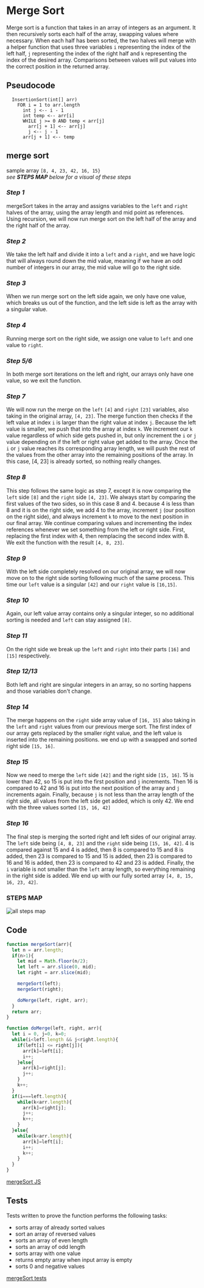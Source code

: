 # **Merge Sort**

Merge sort is a function that takes in an array of integers as an argument.  It then recursively sorts each half of the array, swapping values where necessary.  When each half has been sorted, the two halves will merge with a helper function that uses three variables `i` representing the index of the left half, `j` representing the index of the right half and `k` representing the index of the desired array.  Comparisons between values will put values into the correct position in the returned array.

## **Pseudocode**

``` pseudocode
  InsertionSort(int[] arr)
    FOR i = 1 to arr.length
      int j <-- i - 1
      int temp <-- arr[i]
      WHILE j >= 0 AND temp < arr[j]
        arr[j + 1] <-- arr[j]
        j <-- j - 1
      arr[j + 1] <-- temp
```

## **merge sort**

sample array `[8, 4, 23, 42, 16, 15}`  
*see **STEPS MAP** below for a visual of these steps*

### *Step 1*

mergeSort takes in the array and assigns variables to the `left` and `right` halves of the array, using the array length and mid point as references.  Using recursion, we will now run merge sort on the left half of the array and the right half of the array.

### *Step 2*

We take the left half and divide it into a `left` and a `right`, and we have logic that will always round down the mid value, meaning if we have an odd number of integers in our array, the mid value will go to the right side.

### *Step 3*

When we run merge sort on the left side again, we only have one value, which breaks us out of the function, and the left side is left as the array with a singular value.

### *Step 4*

Running merge sort on the right side, we assign one value to `left` and one value to `right`.

### *Step 5/6*

In both merge sort iterations on the left and right, our arrays only have one value, so we exit the function.

### *Step 7*

We will now run the merge on the `left` `[4]` and `right` `[23]` variables, also taking in the original array, `[4, 23]`.  The merge function then checks if the left value at index `i` is larger than the right value at index `j`.  Because the left value is smaller, we push that into the array at index `k`.  We increment our `k` value regardless of which side gets pushed in, but only increment the `i` or `j` value depending on if the left or right value get added to the array.  Once the `i` or `j` value reaches its corresponding array length, we will push the rest of the values from the other array into the remaining positions of the array.  In this case, [4, 23] is already sorted, so nothing really changes.

### *Step 8*

This step follows the same logic as step 7, except it is now comparing the `left` side `[8]` and the `right` side `[4, 23]`.  We always start by comparing the first values of the two sides, so in this case 8 and 4.  because 4 is less than 8 and it is on the right side, we add 4 to the array, increment `j` (our position on the right side), and always increment `k` to move to the next position in our final array.  We continue comparing values and incrementing the index references whenever we set something from the left or right side.  First, replacing the first index with 4, then remplacing the second index with 8.  We exit the function with the result `[4, 8, 23]`.

### *Step 9*

With the left side completely resolved on our original array, we will now move on to the right side sorting following much of the same process.  This time our `left` value is a singular `[42]` and our `right` value is `[16,15]`.

### *Step 10*

Again, our left value array contains only a singular integer, so no additional sorting is needed and `left` can stay assigned `[8]`.

### *Step 11*

On the right side we break up the `left` and `right` into their parts `[16]` and `[15]` respectively.

### *Step 12/13*

Both left and right are singular integers in an array, so no sorting happens and those variables don't change.

### *Step 14*

The merge happens on the `right` side array value of `[16, 15]` also taking in the `left` and `right` values from our previous merge sort.  The first index of our array gets replaced by the smaller right value, and the left value is inserted into the remaining positions.  we end up with a swapped and sorted right side `[15, 16]`.

### *Step 15*

Now we need to merge the `left` side `[42]` and the right side `[15, 16]`.  15 is lower than 42, so 15 is put into the first position and `j` increments.  Then 16 is compared to 42 and 16 is put into the next position of the array and `j` increments again.  Finally, because `j` is not less than the array length of the right side, all values from the left side get added, which is only 42.  We end with the three values sorted `[15, 16, 42]`

### *Step 16*

The final step is merging the sorted right and left sides of our original array.  The `left` side being `[4, 8, 23]` and the `right` side being `[15, 16, 42]`.  4 is compared against 15 and 4 is added, then 8 is compared to 15 and 8 is added, then 23 is compared to 15 and 15 is added, then 23 is compared to 16 and 16 is added, then 23 is compared to 42 and 23 is added.  Finally, the `i` variable is not smaller than the `left` array length, so everything remaining in the right side is added.  We end up with our fully sorted array `[4, 8, 15, 16, 23, 42]`.

### **STEPS MAP**

![all steps map](./mergeSortFullTree.png)

## **Code**

```javascript
function mergeSort(arr){
  let n = arr.length;
  if(n>1){
    let mid = Math.floor(n/2);
    let left = arr.slice(0, mid);
    let right = arr.slice(mid);

    mergeSort(left);
    mergeSort(right);

    doMerge(left, right, arr);
  }
  return arr;
}

function doMerge(left, right, arr){
  let i = 0, j=0, k=0;
  while(i<left.length && j<right.length){
    if(left[i] <= right[j]){
      arr[k]=left[i];
      i++;
    }else{
      arr[k]=right[j];
      j++;
    }
    k++;
  }
  if(i===left.length){
    while(k<arr.length){
      arr[k]=right[j];
      j++;
      k++;
    }
  }else{
    while(k<arr.length){
      arr[k]=left[i];
      i++;
      k++;
    }
  }
}
```

[mergeSort JS](./mergeSort.js)

## **Tests**

Tests written to prove the function performs the following tasks:

- sorts array of already sorted values
- sort an array of reversed values
- sorts an array of even length
- sorts an array of odd length
- sorts array with one value
- returns empty array when input array is empty
- sorts 0 and negative values

[mergeSort tests](../__tests__/mergeSort.test.js)
